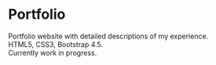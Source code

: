 # Portfolio
Portfolio website with detailed descriptions of my experience. <br />
HTML5, CSS3, Bootstrap 4.5. <br />
Currently work in progress.
